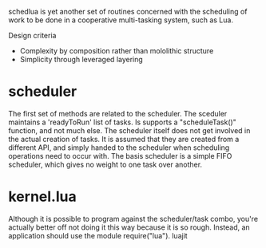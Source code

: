 schedlua is yet another set of routines concerned with the scheduling
of work to be done in a cooperative multi-tasking system, such as Lua.

Design criteria
- Complexity by composition rather than mololithic structure
- Simplicity through leveraged layering

scheduler
=========
The first set of methods are related to the scheduler.  The sceduler
maintains a 'readyToRun' list of tasks.  Is supports a "scheduleTask()"
function, and not much else.  The scheduler itself does not get involved
in the actual creation of tasks.  It is assumed that they are created
from a different API, and simply handed to the scheduler when scheduling
operations need to occur with.  The basis scheduler is a simple FIFO scheduler, 
which gives no weight to one task over another.

kernel.lua
==========
Although it is possible to program against the scheduler/task combo, you're
actually better off not doing it this way because it is so rough.  Instead, an
application should use the module require("lua").
luajit 